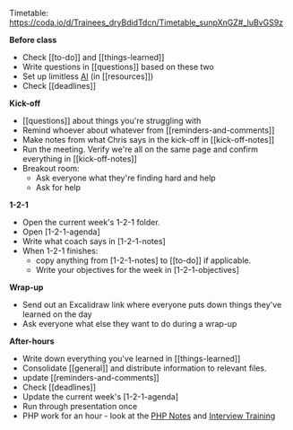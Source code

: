Timetable:
https://coda.io/d/Trainees_dryBdidTdcn/Timetable_sunpXnGZ#_luBvGS9z

__Before class__
- Check [[to-do]] and [[things-learned]]
- Write questions in [[questions]] based on these two
- Set up limitless [AI](https://www.limitless.ai/) (in [[resources]])
- Check [[deadlines]]

__Kick-off__
- [[questions]] about things you're struggling with
- Remind whoever about whatever from [[reminders-and-comments]]
- Make notes from what Chris says in the kick-off in [[kick-off-notes]]
- Run the meeting. Verify we're all on the same page and confirm everything in [[kick-off-notes]]
- Breakout room:
	- Ask everyone what they're finding hard and help
	- Ask for help

__1-2-1__
- Open the current week's 1-2-1 folder.
- Open [1-2-1-agenda]
- Write what coach says in [1-2-1-notes]
- When 1-2-1 finishes:
	- copy anything from [1-2-1-notes] to [[to-do]] if applicable.
	- Write your objectives for the week in [1-2-1-objectives]

__Wrap-up__
- Send out an Excalidraw link where everyone puts down things they've learned on the day
- Ask everyone what else they want to do during a wrap-up

__After-hours__
- Write down everything you've learned in [[things-learned]]
- Consolidate [[general]] and distribute information to relevant files.
- update [[reminders-and-comments]]
- Check [[deadlines]]
- Update the current week's [1-2-1-agenda]
- Run through presentation once
- PHP work for an hour - look at the [PHP Notes](https://coda.io/d/Trainees_dryBdidTdcn/C16_suoVyCfs#_lu4FXuFz) and [Interview Training](https://coda.io/d/Trainees_dryBdidTdcn/Interview-Training_suXiawIu#_luxbblsd) 